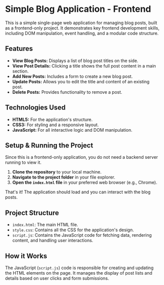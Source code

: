 # Simple Blog Application - Frontend

This is a simple single-page web application for managing blog posts, built as a frontend-only project. It demonstrates key frontend development skills, including DOM manipulation, event handling, and a modular code structure.

## Features

-   **View Blog Posts:** Displays a list of blog post titles on the side.
-   **View Post Details:** Clicking a title shows the full post content in a main section.
-   **Add New Posts:** Includes a form to create a new blog post.
-   **Update Posts:** Allows you to edit the title and content of an existing post.
-   **Delete Posts:** Provides functionality to remove a post.

## Technologies Used

-   **HTML5:** For the application's structure.
-   **CSS3:** For styling and a responsive layout.
-   **JavaScript:** For all interactive logic and DOM manipulation.

## Setup & Running the Project

Since this is a frontend-only application, you do not need a backend server running to view it.

1.  **Clone the repository** to your local machine.
2.  **Navigate to the project folder** in your file explorer.
3.  **Open the `index.html` file** in your preferred web browser (e.g., Chrome).

That's it! The application should load and you can interact with the blog posts.

## Project Structure

-   `index.html`: The main HTML file.
-   `style.css`: Contains all the CSS for the application's design.
-   `script.js`: Contains the JavaScript code for fetching data, rendering content, and handling user interactions.

## How it Works

The JavaScript (`script.js`) code is responsible for creating and updating the HTML elements on the page. It manages the display of post lists and details based on user clicks and form submissions.
